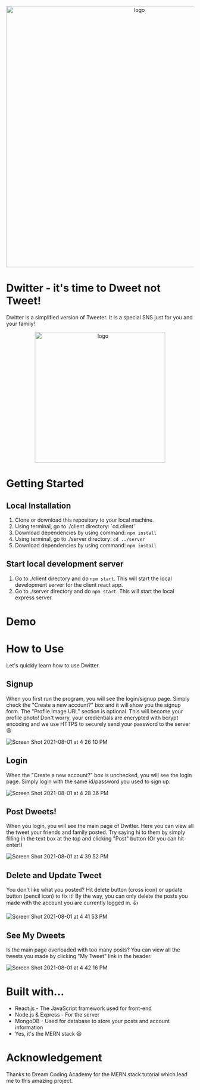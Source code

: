 <p align="center">
  <img src="https://user-images.githubusercontent.com/54789857/127755707-36ea1299-a9fa-4001-a2fd-f3369c9dc16a.png" width="700" title="logo">
</p>

# Dwitter - it's time to Dweet not Tweet!

Dwitter is a simplified version of Tweeter. It is a special SNS just for you and your family!

<p align="center">
  <img src="https://user-images.githubusercontent.com/54789857/127760164-6081b32c-bcab-435c-a1b0-1f66ff948c97.png" width="350" title="logo">
</p>

# Getting Started

## Local Installation
1. Clone or download this repository to your local machine.
2. Using terminal, go to ./client directory: `cd client'
3. Download dependencies by using command: `npm install`
4. Using terminal, go to  ./server directory: `cd ../server`
5. Download dependencies by using command: `npm install`

## Start local development server
1. Go to ./client directory and do `npm start`. This will start the local development server for the client react app.
2. Go to ./server directory and do `npm start`. This will start the local express server.

# Demo

# How to Use

Let's quickly learn how to use Dwitter.

## Signup

When you first run the program, you will see the login/signup page.
Simply check the "Create a new account?" box and it will show you the signup form.
The "Profile Image URL" section is optional. This will become your profile photo!
Don't worry, your credientials are encrypted with bcrypt encoding and we use HTTPS to securely send your password to the server 😆

![Screen Shot 2021-08-01 at 4 26 10 PM](https://user-images.githubusercontent.com/54789857/127759235-d4bad8dc-3a90-4e4b-9f6f-f04c9b26db4a.png)

## Login
When the "Create a new account?" box is unchecked, you will see the login page.
Simply login with the same id/password you used to sign up.

![Screen Shot 2021-08-01 at 4 28 36 PM](https://user-images.githubusercontent.com/54789857/127759282-9499c6f8-05bf-46b0-9bf1-a6ee3379a756.png)

## Post Dweets!
When you login, you will see the main page of Dwitter. Here you can view all the tweet your friends and family posted.
Try saying hi to them by simply filling in the text box at the top and clicking "Post" button (Or you can hit enter!)

![Screen Shot 2021-08-01 at 4 39 52 PM](https://user-images.githubusercontent.com/54789857/127759472-09c82399-7e5e-483f-af55-647594438bb2.png)

## Delete and Update Tweet
You don't like what you posted? Hit delete button (cross icon) or update button (pencil icon) to fix it!
By the way, you can only delete the posts you made with the account you are currently logged in. 👍

![Screen Shot 2021-08-01 at 4 41 53 PM](https://user-images.githubusercontent.com/54789857/127759511-c4995883-0453-480c-b355-bbf6697aa682.png)

## See My Dweets

Is the main page overloaded with too many posts? You can view all the tweets you made by clicking "My Tweet" link in the header.

![Screen Shot 2021-08-01 at 4 42 16 PM](https://user-images.githubusercontent.com/54789857/127759519-8010754b-bf5e-46f8-8124-bd0f82a8b7df.png)


# Built with...
* React.js - The JavaScript framework used for front-end
* Node.js & Express - For the server
* MongoDB - Used for database to store your posts and account information
* Yes, it's the MERN stack 😆


# Acknowledgement
Thanks to Dream Coding Academy for the MERN stack tutorial which lead me to this amazing project.

